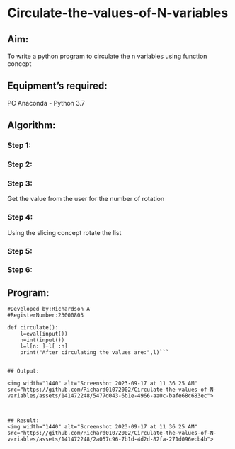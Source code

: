 # Circulate-the-values-of-N-variables
## Aim:
To write a python program to circulate the n variables using function concept
## Equipment’s required:
PC
Anaconda - Python 3.7
## Algorithm: 
### Step 1: 
### Step 2: 
### Step 3: 
Get the value from the user for the number of rotation
### Step 4: 
Using the slicing concept rotate the list

### Step 5: 
### Step 6: 
## Program:
```#Program to circulate N values.
#Developed by:Richardson A
#RegisterNumber:23000803

def circulate():
    l=eval(input())
    n=int(input())
    l=l[n: ]+l[ :n]
    print("After circulating the values are:",l)```


## Output:

<img width="1440" alt="Screenshot 2023-09-17 at 11 36 25 AM" src="https://github.com/Richard01072002/Circulate-the-values-of-N-variables/assets/141472248/5477d043-6b1e-4966-aa0c-bafe68c683ec">



## Result:
<img width="1440" alt="Screenshot 2023-09-17 at 11 36 25 AM" src="https://github.com/Richard01072002/Circulate-the-values-of-N-variables/assets/141472248/2a057c96-7b1d-4d2d-82fa-271d096ecb4b">

